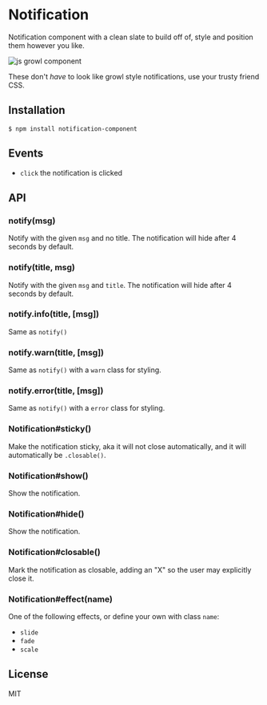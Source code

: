 
# Notification

  Notification component with a clean slate to build off of,
  style and position them however you like.

  ![js growl component](http://f.cl.ly/items/143P3r3X1E1m0Y0a2E2l/Screen%20Shot%202012-07-26%20at%203.16.11%20PM.png)

  These don't _have_ to look like growl style notifications, use
  your trusty friend CSS.

## Installation

```
$ npm install notification-component
```

## Events

  - `click` the notification is clicked

## API

### notify(msg)

  Notify with the given `msg` and no title. The
  notification will hide after 4 seconds by default.

### notify(title, msg)

  Notify with the given `msg` and `title`. The
  notification will hide after 4 seconds by default.

### notify.info(title, [msg])

  Same as `notify()`

### notify.warn(title, [msg])

  Same as `notify()` with a `warn` class for styling.

### notify.error(title, [msg])

  Same as `notify()` with a `error` class for styling.

### Notification#sticky()

  Make the notification sticky, aka it will not close
  automatically, and it will automatically be `.closable()`.

### Notification#show()

  Show the notification.

### Notification#hide()

  Show the notification.

### Notification#closable()

  Mark the notification as closable, adding an "X" so the user
  may explicitly close it.

### Notification#effect(name)

  One of the following effects, or define your own with class `name`:

  - `slide`
  - `fade`
  - `scale`

## License

  MIT
